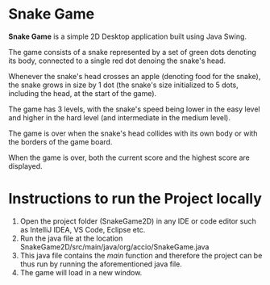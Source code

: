 # Snake Game
**Snake Game** is a simple 2D Desktop application built using Java Swing.

The game consists of a snake represented by a set of green dots denoting its body, connected to a single red dot denoing the snake's head.

Whenever the snake's head crosses an apple (denoting food for the snake), the snake grows in size by 1 dot (the snake's size initialized to 5 dots, including the head, at the start of the game).

The game has 3 levels, with the snake's speed being lower in the easy level and higher in the hard level (and intermediate in the medium level).

The game is over when the snake's head collides with its own body or with the borders of the game board.

When the game is over, both the current score and the highest score are displayed.

# Instructions to run the Project locally
1. Open the project folder (SnakeGame2D) in any IDE or code editor such as IntelliJ IDEA, VS Code, Eclipse etc.  
2. Run the java file at the location SnakeGame2D/src/main/java/org/accio/SnakeGame.java  
3. This java file contains the _main_ function and therefore the project can be thus run by running the aforementioned java file.  
4. The game will load in a new window.
